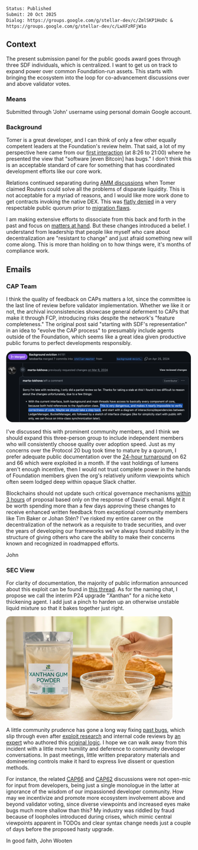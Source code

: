 ```
Status: Published
Submit: 20 Oct 2025
Dialog: https://groups.google.com/g/stellar-dev/c/ZmlSKP1HoDc & https://groups.google.com/g/stellar-dev/c/LwXFzRFjW1o
```

## Context

The present submission panel for the public goods award goes through three SDF individuals, which is centralized. I want to get us on track to expand power over common Foundation-run assets. This starts with bringing the ecosystem into the loop for co-advancement discussions over and above validator votes.

### Means

Submitted through 'John' username using personal domain Google account.

### Background

Tomer is a great developer, and I can think of only a few other equally competent leaders at the Foundation's review helm. That said, a lot of my perspective here came from our [first interaction](https://developers.stellar.org/meetings/2024/01/26) (at 8:26 to 21:00) where he presented the view that "software [even Bitcoin] has bugs." I don't think this is an acceptable standard of care for something that has coordinated development efforts like our core work.

Relations continued separating during [AMM discussions](https://wooten.link/1558) when Tomer claimed Routers could solve all the problems of disparate liquidity. This is not acceptable for a myriad of reasons, and I would like more work done to get contracts invoking the native DEX. This was [flatly denied](https://discord.com/channels/761985725453303838/1302004423483981924/1302299862359867492) in a very respectable public quorum prior to [migration flaws](https://aqua.network/governance/proposal/104).

I am making extensive efforts to dissociate from this back and forth in the past and focus on [matters at hand](https://x.com/tomerweller/status/1978941116683567337). But these changes introduced a belief. I understand from leadership that people like myself who care about decentralization are "resistant to change" and just afraid something new will come along. This is more than holding on to how things were, it's months of compliance work.

## Emails

### CAP Team

I think the quality of feedback on CAPs matters a lot, since the committee is the last line of review before validator implementation. Whether we like it or not, the archival inconsistencies showcase general deferment to CAPs that make it through FCP, introducing risks despite the network's "feature completeness." The original post said "starting with SDF's representation" in an idea to "evolve the CAP process" to presumably include agents outside of the Foundation, which seems like a great idea given productive public forums to perfect developments responsibly.

<img width="500" alt="Google Photo" src="imgs/marta-good.png">

I've discussed this with prominent community members, and I think we should expand this three-person group to include independent members who will consistently choose quality over adoption speed. Just as my concerns over the Protocol 20 bug took time to mature by a quorum, I prefer adequate public documentation over the [24-hour turnaround](https://groups.google.com/g/stellar-dev/c/osfwam2kUjo/m/4aiTqTh8EgAJ) on 62 and 66 which were exploited in a month. If the vast holdings of lumens aren't enough incentive, then I would not trust complete power in the hands of Foundation members given the org's relatively uniform viewpoints which often seem lodged deep within opaque Slack chatter.

Blockchains should not update such critical governance mechanisms [within 3 hours](https://github.com/stellar/stellar-protocol/pull/1792) of proposal based only on the response of David's email. Might it be worth spending more than a few days approving these changes to receive enhanced written feedback from exceptional community members like Tim Baker or Johan Stén? I've risked my entire career on the decentralization of the network as a requisite to trade securities, and over the years of developing our frameworks we've always found stability in the structure of giving others who care the ability to make their concerns known and recognized in roadmapped efforts.

John

### SEC View

For clarity of documentation, the majority of public information announced about this exploit can be found in [this thread](https://x.com/JrBaruc/status/1979213431615218171). As for the naming chat, I propose we call the interim P24 upgrade "Xanthan" for a niche keto thickening agent. I add just a pinch to harden up an otherwise unstable liquid mixture so that it bakes together just right.

<img width="450" alt="Google Photo" src="imgs/xanthan-gum.png">

A little community prudence has gone a long way fixing [past bugs](https://stellar.org/blog/developers/our-decision-to-disarm-validators-and-vote-to-postpone-the-protocol-20-upgrade), which slip through even after [exploit research](https://youtu.be/ltymXqzQPDY?t=1027) and internal code reviews by [an expert](https://github.com/stellar/stellar-core/pull/4767) who authored this [original logic](https://github.com/stellar/stellar-core/pull/4610). I hope we can walk away from this incident with a little more humility and deference to community developer conversations. In past meetings, little written preparatory materials and domineering controls make it hard to express live dissent or question methods.

For instance, the related [CAP66](https://youtu.be/JDlIL5y5bn8) and [CAP62](https://youtu.be/u204TwiHJpE) discussions were not open-mic for input from developers, being just a single monologue in the latter at ignorance of the wisdom of our impassioned developer community. How may we incentivize and promote more ecosystem involvement above and beyond validator voting, since diverse viewpoints and increased eyes make bugs much more shallow than this? My industry was riddled by fraud because of loopholes introduced during crises, which mimic central viewpoints apparent in TODOs and clear syntax change needs just a couple of days before the proposed hasty upgrade.

In good faith, John Wooten
